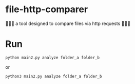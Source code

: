 # file-http-comparer
🚀👩‍💻 a tool designed to compare files via http requests 🚀👩‍💻

# Run
```
python main2.py analyze folder_a folder_b
```

  or 

```
python3 main2.py analyze folder_a folder_b
```